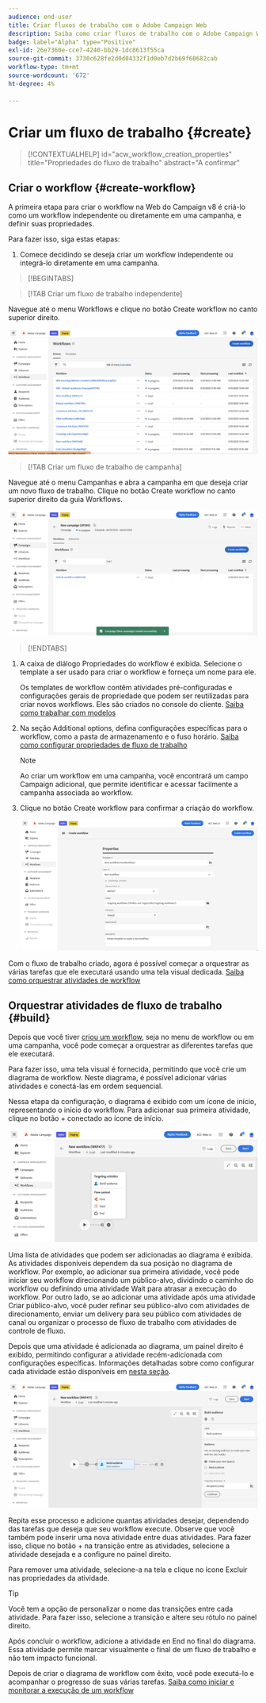 ```yaml
---
audience: end-user
title: Criar fluxos de trabalho com o Adobe Campaign Web
description: Saiba como criar fluxos de trabalho com o Adobe Campaign Web
badge: label="Alpha" type="Positive"
exl-id: 26e7360e-cce7-4240-bb29-1dc8613f55ca
source-git-commit: 3730c628fe2d0d04332f1d0eb7d2b69f60682cab
workflow-type: tm+mt
source-wordcount: '672'
ht-degree: 4%

---
```



# Criar um fluxo de trabalho {#create}

>[!CONTEXTUALHELP]
>id="acw_workflow_creation_properties"
>title="Propriedades do fluxo de trabalho"
>abstract="A confirmar"

## Criar o workflow {#create-workflow}

A primeira etapa para criar o workflow na Web do Campaign v8 é criá-lo como um workflow independente ou diretamente em uma campanha, e definir suas propriedades.

Para fazer isso, siga estas etapas:

1. Comece decidindo se deseja criar um workflow independente ou integrá-lo diretamente em uma campanha.

>[!BEGINTABS]

>[!TAB Criar um fluxo de trabalho independente]

Navegue até o menu Workflows e clique no botão Create workflow no canto superior direito.

![](assets/workflow-create-standalone.png)

>[!TAB Criar um fluxo de trabalho de campanha]

Navegue até o menu Campanhas e abra a campanha em que deseja criar um novo fluxo de trabalho. Clique no botão Create workflow no canto superior direito da guia Workflows.

![](assets/workflow-create-campaign.png)

>[!ENDTABS]

1. A caixa de diálogo Propriedades do workflow é exibida. Selecione o template a ser usado para criar o workflow e forneça um nome para ele.

   Os templates de workflow contêm atividades pré-configuradas e configurações gerais de propriedade que podem ser reutilizadas para criar novos workflows. Eles são criados no console do cliente. [Saiba como trabalhar com modelos](https://experienceleague.adobe.com/docs/campaign/automation/workflows/introduction/build-a-workflow.html#workflow-templates)

1. Na seção Additional options, defina configurações específicas para o workflow, como a pasta de armazenamento e o fuso horário. [Saiba como configurar propriedades de fluxo de trabalho](workflow-settings.md)

   >[!NOTE]
   >
   >Ao criar um workflow em uma campanha, você encontrará um campo Campaign adicional, que permite identificar e acessar facilmente a campanha associada ao workflow.

1. Clique no botão Create workflow para confirmar a criação do workflow.

   ![](assets/workflow-create.png)

Com o fluxo de trabalho criado, agora é possível começar a orquestrar as várias tarefas que ele executará usando uma tela visual dedicada. [Saiba como orquestrar atividades de workflow](#build)

## Orquestrar atividades de fluxo de trabalho {#build}

Depois que você tiver [criou um workflow](create-workflow.md), seja no menu de workflow ou em uma campanha, você pode começar a orquestrar as diferentes tarefas que ele executará.

Para fazer isso, uma tela visual é fornecida, permitindo que você crie um diagrama de workflow. Neste diagrama, é possível adicionar várias atividades e conectá-las em ordem sequencial.

Nessa etapa da configuração, o diagrama é exibido com um ícone de início, representando o início do workflow. Para adicionar sua primeira atividade, clique no botão + conectado ao ícone de início.

![](assets/workflow-start.png)

Uma lista de atividades que podem ser adicionadas ao diagrama é exibida. As atividades disponíveis dependem da sua posição no diagrama de workflow. Por exemplo, ao adicionar sua primeira atividade, você pode iniciar seu workflow direcionando um público-alvo, dividindo o caminho do workflow ou definindo uma atividade Wait para atrasar a execução do workflow. Por outro lado, se ao adicionar uma atividade após uma atividade Criar público-alvo, você puder refinar seu público-alvo com atividades de direcionamento, enviar um delivery para seu público com atividades de canal ou organizar o processo de fluxo de trabalho com atividades de controle de fluxo.

Depois que uma atividade é adicionada ao diagrama, um painel direito é exibido, permitindo configurar a atividade recém-adicionada com configurações específicas. Informações detalhadas sobre como configurar cada atividade estão disponíveis em [nesta seção](workflow-activities.md).

![](assets/workflow-configure-activities.png)

Repita esse processo e adicione quantas atividades desejar, dependendo das tarefas que deseja que seu workflow execute. Observe que você também pode inserir uma nova atividade entre duas atividades. Para fazer isso, clique no botão + na transição entre as atividades, selecione a atividade desejada e a configure no painel direito.

Para remover uma atividade, selecione-a na tela e clique no ícone Excluir nas propriedades da atividade.

>[!TIP]
>
>Você tem a opção de personalizar o nome das transições entre cada atividade. Para fazer isso, selecione a transição e altere seu rótulo no painel direito.

Após concluir o workflow, adicione a atividade en End no final do diagrama. Essa atividade permite marcar visualmente o final de um fluxo de trabalho e não tem impacto funcional.

Depois de criar o diagrama de workflow com êxito, você pode executá-lo e acompanhar o progresso de suas várias tarefas. [Saiba como iniciar e monitorar a execução de um workflow](start-monitor-workflows.md)
